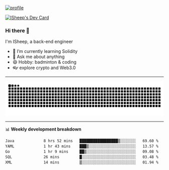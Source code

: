 [![profile](https://user-images.githubusercontent.com/54968314/208005045-e4b42f3b-833d-4242-bfcc-e764865553a2.svg)](https://www.calligrapher.ai/)

<a href="https://app.daily.dev/linziyang1106"><img src="https://api.daily.dev/devcards/v2/i4Spwx5Skx5FpTqWcwoit.png?r=kgx&type=wide" width="652" alt="ISheep's Dev Card"/></a>

### Hi there 🐏

I'm ISheep, a back-end engineer

- 🔭 I’m currently learning Solidity
- 💬 Ask me about anything
- 😄 Hobby: badminton & coding
- 👓 explore crypto and Web3.0

-------

![](https://raw.githubusercontent.com/ISheepp/ISheepp/output/github-contribution-grid-snake.svg)

-------

📊 **Weekly development breakdown**
<!--START_SECTION:waka-->

```txt
Java             8 hrs 52 mins   █████████████████▒░░░░░░░   69.60 %
YAML             1 hr 43 mins    ███▒░░░░░░░░░░░░░░░░░░░░░   13.57 %
Go               1 hr 9 mins     ██▒░░░░░░░░░░░░░░░░░░░░░░   09.08 %
SQL              26 mins         █░░░░░░░░░░░░░░░░░░░░░░░░   03.48 %
XML              14 mins         ▒░░░░░░░░░░░░░░░░░░░░░░░░   01.94 %
```

<!--END_SECTION:waka-->

